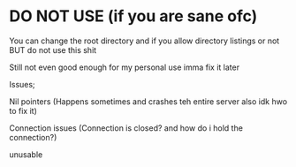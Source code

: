 ﻿# DO NOT USE (if you are sane ofc)
You can change the root directory and if you allow directory listings or not BUT do not use this shit


Still not even good enough for my personal use imma fix it later

Issues;

Nil pointers (Happens sometimes and crashes teh entire server also idk hwo to fix it)

Connection issues (Connection is closed? and how do i hold the connection?)

unusable
